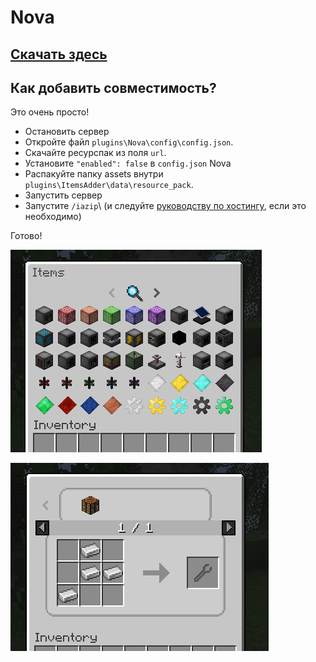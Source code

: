 # Nova

## [Скачать здесь](https://www.spigotmc.org/resources/nova-%E2%9C%A8-custom-blocks-%E2%9C%85-items-%E2%9C%85-guis-%E2%9C%85-modpack-like-fully-configurable.93648/)

## Как добавить совместимость?

Это очень просто!

* Остановить сервер
* Откройте файл `plugins\Nova\config\config.json`.
* Скачайте ресурспак из поля `url`.
* Установите `"enabled": false` в `config.json` Nova
* Распакуйте папку assets внутри `plugins\ItemsAdder\data\resource_pack`.
* Запустить сервер
* Запустите `/iazip`\ (и следуйте [руководству по хостингу](../../plugin-usage/resourcepack-hosting/), если это необходимо\)

Готово!

![](<../../.gitbook/assets/immagine (122).png>)

![](<../../.gitbook/assets/immagine (125).png>)
